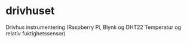 # drivhuset
Drivhus instrumentering (Raspberry Pi, Blynk og DHT22 Temperatur og relativ fuktighetssensor)
